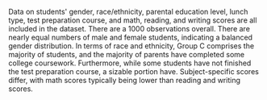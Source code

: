 Data on students' gender, race/ethnicity, parental education level, lunch type, test preparation course, and math, reading, and writing scores are all included in the dataset. 
There are a 1000 observations overall. 
There are nearly equal numbers of male and female students, indicating a balanced gender distribution. 
In terms of race and ethnicity, Group C comprises the majority of students, and the majority of parents have completed some college coursework. 
Furthermore, while some students have not finished the test preparation course, a sizable portion have. Subject-specific scores differ, with math scores typically being lower than reading and writing scores.
